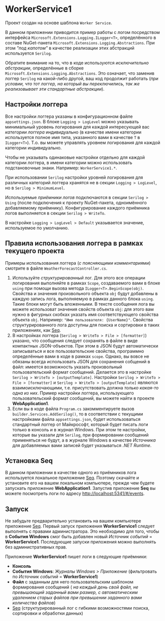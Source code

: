 
# WorkerService1

Проект создан на основе шаблона `Worker Service`.

В данном приложении приводится пример работы с логом посредством интерфейса `Microsoft.Extensions.Logging.ILogger<T>`,
определённого в составе NuGet-пакета `Microsoft.Extensions.Logging.Abstractions`. При этом _"под капотом"_ в качестве
реализации этих абстракций используется `Serilog`.

Обратите внимание на то, что в коде используются _исключительно абстракции_, определённые в сборке `Microsoft.Extensions.Logging.Abstractions`.
Это означает, что заменив логгер `Serilog` на какой-либо другой, ваш код продолжит работать (_при условии, что тот логгер, на который вы
переключились, так же реализовывает эти стандартные абстракции_).

## Настройки логгера

Все настройки логгера указаны в конфигурационном файле `appsettings.json`. В блоке `Logging > LogLevel` можно указывать
минимальный уровень логирования для каждой интересующей вас _категории логгера_ индивидуально (в качестве имени категории
используется полное имя типа, указанного вами в качестве `T` в `ILogger<T>`). Т.о. вы можете управлять уровнем логирования для
каждой категории индивидуально.

Чтобы не указывать одинаковые настройки отдельно для каждой категории логгера, в имени категории можно использовать подстановочные знаки.
Например: `WorkerService1.*`.

При использовании `Serilog` настройки уровней логирования для различных категорий логгера хранятся не в секции `Logging > LogLevel`,
но в `Serilog > MinimumLevel`.

Используемые _приёмники логов_ подключаются в секции `Serilog > Using` (после подключения к проекту NuGet-пакета, одноимённого
добавляемому приёмнику). Конфигурирование каждого приёмника логов выполняется в секции `Serilog > WriteTo`.

В настройке `Logging > LogLevel > Default` указывается значение, используемое по умолчанию.

## Правила использования логгера в рамках текущего проекта

Примеры использования логгера (_с поясняющими комментариями_) смотрите в файле `WeatherForecastController.cs`.

  1. Используйте _структурированный_ лог. Для этого все операции логирования выполняйте в рамках `Scope`, создаваемого вами в блоке `using`
     при помощи вызова метода `ILogger<T>.BeginScope(obj)`. Свойства и значения произвольного объекта `obj` будут добавлены в каждую запись
     лога, выполняемую в рамках данного блока `using`. Такие блоки могут быть вложенными. В тексте сообщения лога вы можете использоват значения
     свойств объекта `obj`: для этого вам нужно в фигурных скобках указать имя соответствующего свойства объекта `obj`.
     Например: `"Имя пользователя: {UserName}"`. Свойства структурированного лога доступны для поиска и сортировки в таких приложениях,
     как [Seq](https://datalust.co/seq).
  1. В настройках логгера (`Serilog > WriteTo > File > [formatter]`) указано, что сообщения следует сохранять в файле в виде компактных JSON-объектов.
     При этом в JSON будут автоматически записываться и все пользовательские свойства, программно определённые вами в коде в рамках `scope`.
     Однако, вы вовсе не обязаны всегда использовать JSON для сохранения собщений в файл: имеется возможность указать произвольный пользовательский формат сообщений.
     Делается это в настройке `Serilog > WriteTo > [outputTemplate]`. Настройки `Serilog > WriteTo > File > [formatter]` и `Serilog > WriteTo > [outputTemplate]`
     являются взаимоисключающими, т.е. присутствовать должна _только какая-то одна из них_. Пример настройки логгера, использующего пользовательский
     формат сообщений, вы можете найти в проекте **WebApplication1**.
  1. Если вы в коде файла `Program.cs` закомментируете вызов `builder.Services.AddSerilog()`, то в соответствии с текущими настройками
     файла `appsettings.json`, будет использоваться стандартный логгер от Майкрософт, который будет писать логи только в консоль и в журнал Windows.
     При этом те настройки, которые вы указали для `Serilog`, при формировании сообщений применяться не будут, а в журнале Windows в качестве _Источника_
     для добавляемых вами записей будет указываться _.NET Runtime_.

## Установка Seq

В данном приложении в качестве одного из приёмников лога используется локальное приложение [Seq](https://datalust.co/seq). Поэтому скачайте и установите
его на вашем локальном компьютере, прежде чем будете запускать приложение **WebApplication1**.
Запустив приложение **Seq** вы можете посмотреть логи по адресу <http://localhost:5341/#/events>.

## Запуск

Не забудьте предварительно установить на вашем компьютере приложение [Seq](https://datalust.co/seq). Первый запуск приложения **WorkerService1** следует
выполнять с правами администратора. Это необходимо для того, чтобы в **События Windows** смог быть добавлен новый _Источник событий_ = **WorkerService1**.
Последующие запуски приложения можно выполнять без административных прав.

Приложение **WorkerService1** пишет логи в следующие приёмники:

  * **Консоль**
  * **События Windows**: _Журналы Windows > Приложение_ (фильтровать по _Источник событий_ = **WorkerService1**)
  * **Файл** с заданным для него пользовательским шаблоном формирования сообщений (
    _на каждый день свой файл, не превышающий заданный вами размер, с автоматическим удалением старых файлов при превышении заданного вами количества файлов_)
  * [Seq](https://datalust.co/seq) (структурированный лог с гибкими возможностями поиска, сортировки и обработки данных)